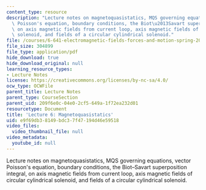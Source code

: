 ```yaml
---
content_type: resource
description: "Lecture notes on magnetoquasistatics, MQS governing equations, vector\
  \ Poisson's equation, boundary conditions, the Biot\u2013Savart superposition integral,\
  \ on axis magnetic fields from current loop, axis magnetic fields of circular cylindrical\
  \ solenoid, and fields of a circular cylindrical solenoid."
file: /courses/6-641-electromagnetic-fields-forces-and-motion-spring-2005/e9f69db38149bdc37f47194d46e59518_lecture6.pdf
file_size: 304899
file_type: application/pdf
hide_download: true
hide_download_original: null
learning_resource_types:
- Lecture Notes
license: https://creativecommons.org/licenses/by-nc-sa/4.0/
ocw_type: OCWFile
parent_title: Lecture Notes
parent_type: CourseSection
parent_uid: 209f6e0c-04e0-2cf5-649a-1f72ea232d01
resourcetype: Document
title: 'Lecture 6: Magnetoquasistatics'
uid: e9f69db3-8149-bdc3-7f47-194d46e59518
video_files:
  video_thumbnail_file: null
video_metadata:
  youtube_id: null
---
```

Lecture notes on magnetoquasistatics, MQS governing equations, vector Poisson's equation, boundary conditions, the Biot–Savart superposition integral, on axis magnetic fields from current loop, axis magnetic fields of circular cylindrical solenoid, and fields of a circular cylindrical solenoid.